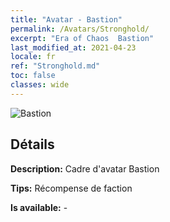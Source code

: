 ```yaml
---
title: "Avatar - Bastion"
permalink: /Avatars/Stronghold/
excerpt: "Era of Chaos  Bastion"
last_modified_at: 2021-04-23
locale: fr
ref: "Stronghold.md"
toc: false
classes: wide
---
```

 ![Bastion](/images/a/avatarFrame_4.png)

## Détails

 **Description:** Cadre d'avatar Bastion 

 **Tips:** Récompense de faction 

 **Is available:**  - 

